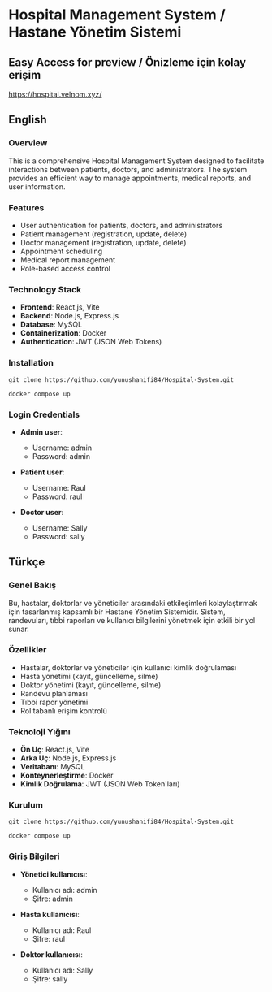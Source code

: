 # Hospital Management System / Hastane Yönetim Sistemi

## Easy Access for preview / Önizleme için kolay erişim
https://hospital.velnom.xyz/

## English

### Overview
This is a comprehensive Hospital Management System designed to facilitate interactions between patients, doctors, and administrators. The system provides an efficient way to manage appointments, medical reports, and user information.

### Features
- User authentication for patients, doctors, and administrators
- Patient management (registration, update, delete)
- Doctor management (registration, update, delete)
- Appointment scheduling
- Medical report management
- Role-based access control

### Technology Stack
- **Frontend**: React.js, Vite
- **Backend**: Node.js, Express.js
- **Database**: MySQL
- **Containerization**: Docker
- **Authentication**: JWT (JSON Web Tokens)

### Installation

```console
git clone https://github.com/yunushanifi84/Hospital-System.git
```

```docker
docker compose up
```

### Login Credentials

- **Admin user**:
  - Username: admin
  - Password: admin
  
- **Patient user**:
  - Username: Raul
  - Password: raul
  
- **Doctor user**:
  - Username: Sally
  - Password: sally

## Türkçe

### Genel Bakış
Bu, hastalar, doktorlar ve yöneticiler arasındaki etkileşimleri kolaylaştırmak için tasarlanmış kapsamlı bir Hastane Yönetim Sistemidir. Sistem, randevuları, tıbbi raporları ve kullanıcı bilgilerini yönetmek için etkili bir yol sunar.

### Özellikler
- Hastalar, doktorlar ve yöneticiler için kullanıcı kimlik doğrulaması
- Hasta yönetimi (kayıt, güncelleme, silme)
- Doktor yönetimi (kayıt, güncelleme, silme)
- Randevu planlaması
- Tıbbi rapor yönetimi
- Rol tabanlı erişim kontrolü

### Teknoloji Yığını
- **Ön Uç**: React.js, Vite
- **Arka Uç**: Node.js, Express.js
- **Veritabanı**: MySQL
- **Konteynerleştirme**: Docker
- **Kimlik Doğrulama**: JWT (JSON Web Token'ları)

### Kurulum

```console
git clone https://github.com/yunushanifi84/Hospital-System.git
```

```docker
docker compose up
```

### Giriş Bilgileri

- **Yönetici kullanıcısı**:
  - Kullanıcı adı: admin
  - Şifre: admin
  
- **Hasta kullanıcısı**:
  - Kullanıcı adı: Raul
  - Şifre: raul
  
- **Doktor kullanıcısı**:
  - Kullanıcı adı: Sally
  - Şifre: sally

